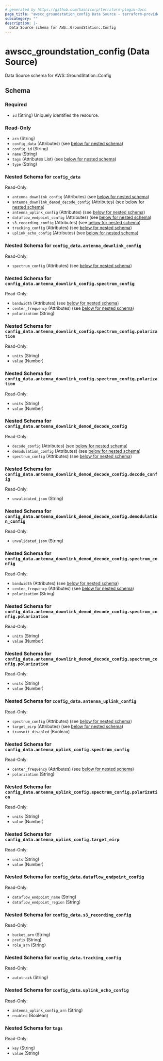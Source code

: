 ```yaml
---
# generated by https://github.com/hashicorp/terraform-plugin-docs
page_title: "awscc_groundstation_config Data Source - terraform-provider-awscc"
subcategory: ""
description: |-
  Data Source schema for AWS::GroundStation::Config
---
```


# awscc_groundstation_config (Data Source)

Data Source schema for AWS::GroundStation::Config



<!-- schema generated by tfplugindocs -->
## Schema

### Required

- `id` (String) Uniquely identifies the resource.

### Read-Only

- `arn` (String)
- `config_data` (Attributes) (see [below for nested schema](#nestedatt--config_data))
- `config_id` (String)
- `name` (String)
- `tags` (Attributes List) (see [below for nested schema](#nestedatt--tags))
- `type` (String)

<a id="nestedatt--config_data"></a>
### Nested Schema for `config_data`

Read-Only:

- `antenna_downlink_config` (Attributes) (see [below for nested schema](#nestedatt--config_data--antenna_downlink_config))
- `antenna_downlink_demod_decode_config` (Attributes) (see [below for nested schema](#nestedatt--config_data--antenna_downlink_demod_decode_config))
- `antenna_uplink_config` (Attributes) (see [below for nested schema](#nestedatt--config_data--antenna_uplink_config))
- `dataflow_endpoint_config` (Attributes) (see [below for nested schema](#nestedatt--config_data--dataflow_endpoint_config))
- `s3_recording_config` (Attributes) (see [below for nested schema](#nestedatt--config_data--s3_recording_config))
- `tracking_config` (Attributes) (see [below for nested schema](#nestedatt--config_data--tracking_config))
- `uplink_echo_config` (Attributes) (see [below for nested schema](#nestedatt--config_data--uplink_echo_config))

<a id="nestedatt--config_data--antenna_downlink_config"></a>
### Nested Schema for `config_data.antenna_downlink_config`

Read-Only:

- `spectrum_config` (Attributes) (see [below for nested schema](#nestedatt--config_data--antenna_downlink_config--spectrum_config))

<a id="nestedatt--config_data--antenna_downlink_config--spectrum_config"></a>
### Nested Schema for `config_data.antenna_downlink_config.spectrum_config`

Read-Only:

- `bandwidth` (Attributes) (see [below for nested schema](#nestedatt--config_data--antenna_downlink_config--spectrum_config--bandwidth))
- `center_frequency` (Attributes) (see [below for nested schema](#nestedatt--config_data--antenna_downlink_config--spectrum_config--center_frequency))
- `polarization` (String)

<a id="nestedatt--config_data--antenna_downlink_config--spectrum_config--bandwidth"></a>
### Nested Schema for `config_data.antenna_downlink_config.spectrum_config.polarization`

Read-Only:

- `units` (String)
- `value` (Number)


<a id="nestedatt--config_data--antenna_downlink_config--spectrum_config--center_frequency"></a>
### Nested Schema for `config_data.antenna_downlink_config.spectrum_config.polarization`

Read-Only:

- `units` (String)
- `value` (Number)




<a id="nestedatt--config_data--antenna_downlink_demod_decode_config"></a>
### Nested Schema for `config_data.antenna_downlink_demod_decode_config`

Read-Only:

- `decode_config` (Attributes) (see [below for nested schema](#nestedatt--config_data--antenna_downlink_demod_decode_config--decode_config))
- `demodulation_config` (Attributes) (see [below for nested schema](#nestedatt--config_data--antenna_downlink_demod_decode_config--demodulation_config))
- `spectrum_config` (Attributes) (see [below for nested schema](#nestedatt--config_data--antenna_downlink_demod_decode_config--spectrum_config))

<a id="nestedatt--config_data--antenna_downlink_demod_decode_config--decode_config"></a>
### Nested Schema for `config_data.antenna_downlink_demod_decode_config.decode_config`

Read-Only:

- `unvalidated_json` (String)


<a id="nestedatt--config_data--antenna_downlink_demod_decode_config--demodulation_config"></a>
### Nested Schema for `config_data.antenna_downlink_demod_decode_config.demodulation_config`

Read-Only:

- `unvalidated_json` (String)


<a id="nestedatt--config_data--antenna_downlink_demod_decode_config--spectrum_config"></a>
### Nested Schema for `config_data.antenna_downlink_demod_decode_config.spectrum_config`

Read-Only:

- `bandwidth` (Attributes) (see [below for nested schema](#nestedatt--config_data--antenna_downlink_demod_decode_config--spectrum_config--bandwidth))
- `center_frequency` (Attributes) (see [below for nested schema](#nestedatt--config_data--antenna_downlink_demod_decode_config--spectrum_config--center_frequency))
- `polarization` (String)

<a id="nestedatt--config_data--antenna_downlink_demod_decode_config--spectrum_config--bandwidth"></a>
### Nested Schema for `config_data.antenna_downlink_demod_decode_config.spectrum_config.polarization`

Read-Only:

- `units` (String)
- `value` (Number)


<a id="nestedatt--config_data--antenna_downlink_demod_decode_config--spectrum_config--center_frequency"></a>
### Nested Schema for `config_data.antenna_downlink_demod_decode_config.spectrum_config.polarization`

Read-Only:

- `units` (String)
- `value` (Number)




<a id="nestedatt--config_data--antenna_uplink_config"></a>
### Nested Schema for `config_data.antenna_uplink_config`

Read-Only:

- `spectrum_config` (Attributes) (see [below for nested schema](#nestedatt--config_data--antenna_uplink_config--spectrum_config))
- `target_eirp` (Attributes) (see [below for nested schema](#nestedatt--config_data--antenna_uplink_config--target_eirp))
- `transmit_disabled` (Boolean)

<a id="nestedatt--config_data--antenna_uplink_config--spectrum_config"></a>
### Nested Schema for `config_data.antenna_uplink_config.spectrum_config`

Read-Only:

- `center_frequency` (Attributes) (see [below for nested schema](#nestedatt--config_data--antenna_uplink_config--spectrum_config--center_frequency))
- `polarization` (String)

<a id="nestedatt--config_data--antenna_uplink_config--spectrum_config--center_frequency"></a>
### Nested Schema for `config_data.antenna_uplink_config.spectrum_config.polarization`

Read-Only:

- `units` (String)
- `value` (Number)



<a id="nestedatt--config_data--antenna_uplink_config--target_eirp"></a>
### Nested Schema for `config_data.antenna_uplink_config.target_eirp`

Read-Only:

- `units` (String)
- `value` (Number)



<a id="nestedatt--config_data--dataflow_endpoint_config"></a>
### Nested Schema for `config_data.dataflow_endpoint_config`

Read-Only:

- `dataflow_endpoint_name` (String)
- `dataflow_endpoint_region` (String)


<a id="nestedatt--config_data--s3_recording_config"></a>
### Nested Schema for `config_data.s3_recording_config`

Read-Only:

- `bucket_arn` (String)
- `prefix` (String)
- `role_arn` (String)


<a id="nestedatt--config_data--tracking_config"></a>
### Nested Schema for `config_data.tracking_config`

Read-Only:

- `autotrack` (String)


<a id="nestedatt--config_data--uplink_echo_config"></a>
### Nested Schema for `config_data.uplink_echo_config`

Read-Only:

- `antenna_uplink_config_arn` (String)
- `enabled` (Boolean)



<a id="nestedatt--tags"></a>
### Nested Schema for `tags`

Read-Only:

- `key` (String)
- `value` (String)
